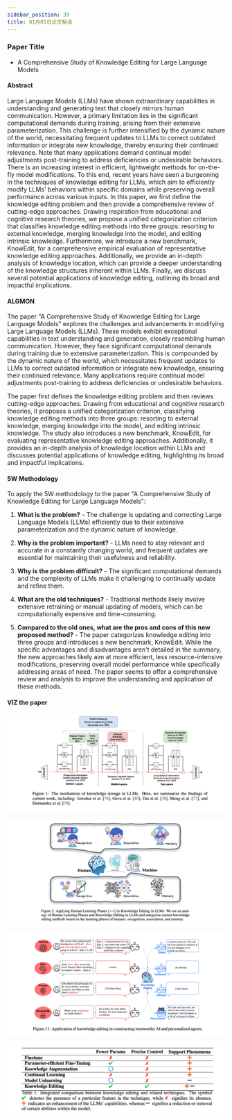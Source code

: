 ```yaml
---
sidebar_position: 39
title: 01月05日论文解读
---
```


### Paper Title
* A Comprehensive Study of Knowledge Editing for Large Language Models

#### Abstract
Large Language Models (LLMs) have shown extraordinary capabilities in understanding and generating text that closely mirrors human communication. However, a primary limitation lies in the significant computational demands during training, arising from their extensive parameterization. This challenge is further intensified by the dynamic nature of the world, necessitating frequent updates to LLMs to correct outdated information or integrate new knowledge, thereby ensuring their continued relevance. Note that many applications demand continual model adjustments post-training to address deficiencies or undesirable behaviors. There is an increasing interest in efficient, lightweight methods for on-the-fly model modifications. To this end, recent years have seen a burgeoning in the techniques of knowledge editing for LLMs, which aim to efficiently modify LLMs' behaviors within specific domains while preserving overall performance across various inputs. In this paper, we first define the knowledge editing problem and then provide a comprehensive review of cutting-edge approaches. Drawing inspiration from educational and cognitive research theories, we propose a unified categorization criterion that classifies knowledge editing methods into three groups: resorting to external knowledge, merging knowledge into the model, and editing intrinsic knowledge. Furthermore, we introduce a new benchmark, KnowEdit, for a comprehensive empirical evaluation of representative knowledge editing approaches. Additionally, we provide an in-depth analysis of knowledge location, which can provide a deeper understanding of the knowledge structures inherent within LLMs. Finally, we discuss several potential applications of knowledge editing, outlining its broad and impactful implications.

#### ALGMON
The paper "A Comprehensive Study of Knowledge Editing for Large Language Models" explores the challenges and advancements in modifying Large Language Models (LLMs). These models exhibit exceptional capabilities in text understanding and generation, closely resembling human communication. However, they face significant computational demands during training due to extensive parameterization. This is compounded by the dynamic nature of the world, which necessitates frequent updates to LLMs to correct outdated information or integrate new knowledge, ensuring their continued relevance. Many applications require continual model adjustments post-training to address deficiencies or undesirable behaviors.

The paper first defines the knowledge editing problem and then reviews cutting-edge approaches. Drawing from educational and cognitive research theories, it proposes a unified categorization criterion, classifying knowledge editing methods into three groups: resorting to external knowledge, merging knowledge into the model, and editing intrinsic knowledge. The study also introduces a new benchmark, KnowEdit, for evaluating representative knowledge editing approaches. Additionally, it provides an in-depth analysis of knowledge location within LLMs and discusses potential applications of knowledge editing, highlighting its broad and impactful implications.

#### 5W Methodology
To apply the 5W methodology to the paper "A Comprehensive Study of Knowledge Editing for Large Language Models":

1. **What is the problem?** - The challenge is updating and correcting Large Language Models (LLMs) efficiently due to their extensive parameterization and the dynamic nature of knowledge.

2. **Why is the problem important?** - LLMs need to stay relevant and accurate in a constantly changing world, and frequent updates are essential for maintaining their usefulness and reliability.

3. **Why is the problem difficult?** - The significant computational demands and the complexity of LLMs make it challenging to continually update and refine them.

4. **What are the old techniques?** - Traditional methods likely involve extensive retraining or manual updating of models, which can be computationally expensive and time-consuming.

5. **Compared to the old ones, what are the pros and cons of this new proposed method?** - The paper categorizes knowledge editing into three groups and introduces a new benchmark, KnowEdit. While the specific advantages and disadvantages aren't detailed in the summary, the new approaches likely aim at more efficient, less resource-intensive modifications, preserving overall model performance while specifically addressing areas of need. The paper seems to offer a comprehensive review and analysis to improve the understanding and application of these methods.

#### VIZ the paper
![](./20240105/fig.1.png)

![](./20240105/fig.2.png)

![](./20240105/fig.11.png)

![](./20240105/table.1.png)